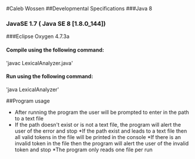 #Caleb Wossen
##Developmental Specifications
###Java 8
### JavaSE 1.7 ( Java SE 8 [1.8.0_144])
###Eclipse Oxygen 4.7.3a
####	 Compile using the following command:
'javac LexicalAnalyzer.java'
####	 Run using the following command:
'java LexicalAnalyzer'

##Program usage
* After running the program the user will be prompted to enter in the path to a text file
* If the path doesn't exist or is not a text file, the program will alert the user of the error and stop
*If the path exist and leads to a text file then all valid tokens in the file will be printed in the console
*If there is an invalid token in the file then the program will alert the user of the invalid token and stop
*The program only reads one file per run